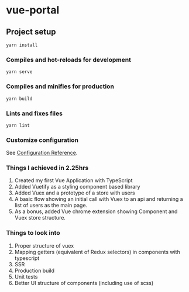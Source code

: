 # vue-portal

## Project setup
```
yarn install
```

### Compiles and hot-reloads for development
```
yarn serve
```

### Compiles and minifies for production
```
yarn build
```

### Lints and fixes files
```
yarn lint
```

### Customize configuration
See [Configuration Reference](https://cli.vuejs.org/config/).

### Things I achieved in 2.25hrs

1. Created my first Vue Application with TypeScript
2. Added Vuetify as a styling component based library
3. Added Vuex and a prototype of a store with users
4. A basic flow showing an initial call with Vuex to an api and returning a list of users as the main page.
5. As a bonus, added Vue chrome extension showing Component and Vuex store structure.

### Things to look into

1. Proper structure of vuex
2. Mapping getters (equivalent of Redux selectors) in components with typescript
3. SSR
4. Production build
5. Unit tests
6. Better UI structure of components (including use of scss)